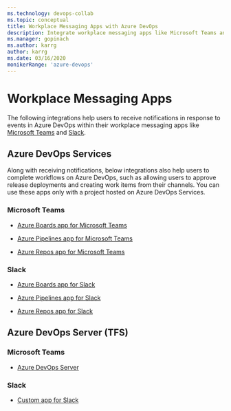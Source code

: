 ```yaml
---
ms.technology: devops-collab
ms.topic: conceptual
title: Workplace Messaging Apps with Azure DevOps 
description: Integrate workplace messaging apps like Microsoft Teams and Slack with your Azure DevOps organization
ms.manager: gopinach
ms.author: karrg
author: karrg
ms.date: 03/16/2020
monikerRange: 'azure-devops'
---
```


# Workplace Messaging Apps 

The following integrations help users to receive notifications in response to events in Azure DevOps within their workplace messaging apps like 
[Microsoft Teams](https://products.office.com/microsoft-teams/group-chat-software) and [Slack](https://slack.com). 


## Azure DevOps Services
Along with receiving notifications, below integrations also help users to complete workflows on Azure DevOps, such as allowing users to approve release deployments and creating work items from their channels. You can use these apps only with a project hosted on Azure DevOps Services.

   ### Microsoft Teams

   * [Azure Boards app for Microsoft Teams](https://aka.ms/AzureBoardsTeamsIntegration)

   * [Azure Pipelines app for Microsoft Teams](https://aka.ms/AzurePipelinesTeamsIntegration)

   * [Azure Repos app for Microsoft Teams](https://aka.ms/AzureReposTeamsIntegration)


   ### Slack

   * [Azure Boards app for Slack](https://aka.ms/AzureBoardsSlackIntegration)

   * [Azure Pipelines app for Slack](https://aka.ms/AzurePipelinesSlackIntegration)
  
   * [Azure Repos app for Slack](https://aka.ms/AzureReposSlackIntegration)



## Azure DevOps Server (TFS)

### Microsoft Teams

* [Azure DevOps Server](https://google.com)


### Slack

* [Custom app for Slack](https://google.com)


